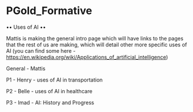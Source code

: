 # PGold_Formative
•• Uses of AI ••

Mattis is making the general intro page which will have links to the pages that the rest of us are making, which will detail other more specific uses of AI (you can find some here - https://en.wikipedia.org/wiki/Applications_of_artificial_intelligence)

General - Mattis

P1 - Henry - uses of AI in transportation

P2 - Belle - uses of AI in healthcare

P3 - Imad - AI: History and Progress
